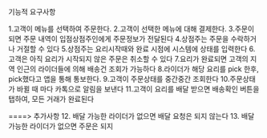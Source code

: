 기능적 요구사항

 1.고객이 메뉴를 선택하여 주문한다.
 2.고객이 선택한 메뉴에 대해 결제한다.
 3.주문이 되면 주문 내역이 입점상점주인에게 주문정보가 전달된다
 4.상점주는 주문을 수락하거나 거절할 수 있다
 5.상점주는 요리시작때와 완료 시점에 시스템에 상태를 입력한다
 6.고객은 아직 요리가 시작되지 않은 주문은 취소할 수 있다
 7.요리가 완료되면 고객의 지역 인근의 라이더들에 의해 배송건 조회가 가능하다
 8.라이더가 해당 요리를 pick 한후, pick했다고 앱을 통해 통보한다.
 9.고객이 주문상태를 중간중간 조회한다
 10.주문상태가 바뀔 때 마다 카톡으로 알림을 보낸다
 11.고객이 요리를 배달 받으면 배송확인 버튼을 탭하여, 모든 거래가 완료된다

====> 추가사항
 12. 배달 가능한 라이더가 없으면 배달 요청은 되지 않는다
 13. 배달 가능한 라이더가 없으면 주문은 되지 





